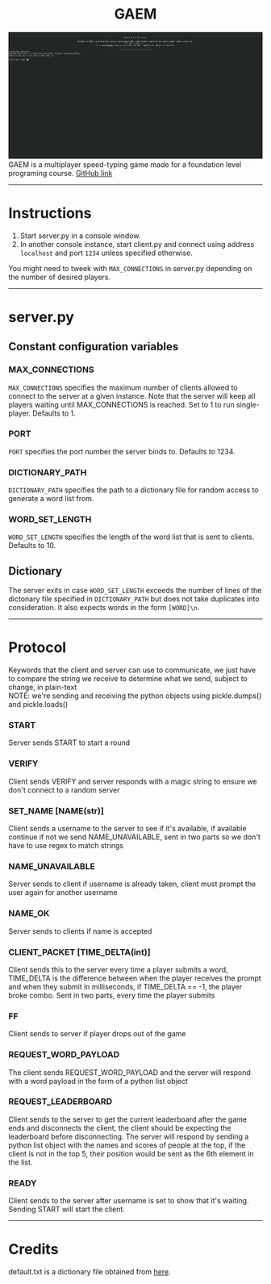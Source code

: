 <h1 align="center">GAEM</h1>

![Showcase Image](img/1.png)
GAEM is a multiplayer speed-typing game made for a foundation level programing course. [GitHub link](https://github.com/Soo0707/CSP-Game-Project)

---
# Instructions
1. Start server.py in a console window.
1. In another console instance, start client.py and connect using address `localhost` and port `1234` unless specified otherwise.

You might need to tweek with `MAX_CONNECTIONS` in server.py depending on the number of desired players.

---
# server.py
## Constant configuration variables

### MAX_CONNECTIONS
`MAX_CONNECTIONS` specifies the maximum number of clients allowed to connect to the server at a given instance. Note that the server will keep all players waiting until MAX_CONNECTIONS is reached. Set to 1 to run single-player. Defaults to 1.<br/>

### PORT
`PORT` specifies the port number the server binds to. Defaults to 1234.<br/>

### DICTIONARY_PATH
`DICTIONARY_PATH` specifies the path to a dictionary file for random access to generate a word list from.<br/>

### WORD_SET_LENGTH
`WORD_SET_LENGTH` specifies the length of the word list that is sent to clients. Defaults to 10.<br/>

## Dictionary

The server exits in case `WORD_SET_LENGTH` exceeds the number of lines of the dictonary file specified in `DICTIONARY_PATH` but does not take duplicates into consideration. It also expects words in the form `[WORD]\n`.

---

# Protocol

Keywords that the client and server can use to communicate, we just have to compare the string we receive to determine what we send, subject to change, in plain-text<br/>
NOTE: we're sending and receiving the python objects using pickle.dumps() and pickle.loads()

### START
Server sends START to start a round

### VERIFY
Client sends VERIFY and server responds with a magic string to ensure we don't connect to a random server

### SET_NAME [NAME(str)]
Client sends a username to the server to see if it's available, if available continue if not we send NAME_UNAVAILABLE, sent in two parts so we don't have to use regex to match strings

### NAME_UNAVAILABLE
Server sends to client if username is already taken, client must prompt the user again for another username

### NAME_OK
Server sends to clients if name is accepted

### CLIENT_PACKET [TIME_DELTA(int)]
Client sends this to the server every time a player submits a word,
TIME_DELTA is the difference between when the player receives the prompt and when they submit in milliseconds, if TIME_DELTA == -1, the player broke combo.
Sent in two parts, every time the player submits

### FF
Client sends to server if player drops out of the game

### REQUEST_WORD_PAYLOAD
The client sends REQUEST_WORD_PAYLOAD and the server will respond with a word payload in the form of a python list object

### REQUEST_LEADERBOARD
Client sends to the server to get the current leaderboard after the game ends and disconnects the client, the client should be expecting the leaderboard before disconnecting.
The server will respond by sending a python list object with the names and scores of people at the top, if the client is not in the top 5, their position would be sent as the 6th element in the list.

### READY
Client sends to the server after username is set to show that it's waiting. Sending START will start the client.

---
# Credits
default.txt is a dictionary file obtained from [here](https://github.com/first20hours/google-10000-english).
